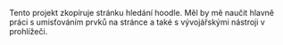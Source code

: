 Tento projekt zkopíruje stránku hledání hoodle. Měl by mě naučit hlavně práci s umisťováním prvků na stránce a také s vývojářskými nástroji v prohlížeči.
